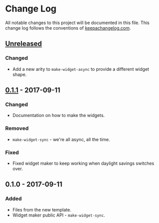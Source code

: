 # Change Log
All notable changes to this project will be documented in this file. This change log follows the conventions of [keepachangelog.com](http://keepachangelog.com/).

## [Unreleased]
### Changed
- Add a new arity to `make-widget-async` to provide a different widget shape.

## [0.1.1] - 2017-09-11
### Changed
- Documentation on how to make the widgets.

### Removed
- `make-widget-sync` - we're all async, all the time.

### Fixed
- Fixed widget maker to keep working when daylight savings switches over.

## 0.1.0 - 2017-09-11
### Added
- Files from the new template.
- Widget maker public API - `make-widget-sync`.

[Unreleased]: https://github.com/your-name/sidecar-nrepl/compare/0.1.1...HEAD
[0.1.1]: https://github.com/your-name/sidecar-nrepl/compare/0.1.0...0.1.1
